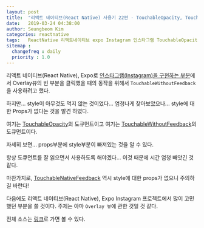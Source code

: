 ```yaml
---
layout: post
title:  "리액트 네이티브(React Native) 사용기 22편 - TouchableOpacity, TouchableWithoutFeedback, TouchableNativeFeedback style"
date:   2019-03-24 04:38:00
author: Seungbeom Kim
categories: reactnative
tags:	ReactNative 리액트네이티브 expo Instagram 인스타그램 TouchableOpacity TouchableWithoutFeedback TouchableNativeFeedback Style
sitemap :
  changefreq : daily
  priority : 1.0
---
```


리액트 네이티브(React Native), Expo로 [인스타그램(Instagram)을 구현하는 부분](https://myksb1223.github.io/reactnative/2019/03/24/React-Native-20.html)에서 Overlay뷰의 빈 부분을 클릭했을 때의 동작을 위해서 `TouchableWithoutFeedback`을 사용하려고 했다.

하지만... style이 아무것도 먹지 않는 것이었다... 엄청나게 찾아보았으나... style에 대한 Props가 없다는 것을 발견 하였다.

여기는 [TouchableOpacity](https://facebook.github.io/react-native/docs/touchableopacity)의 도큐먼트이고 여기는 [TouchableWithoutFeedback](
https://facebook.github.io/react-native/docs/touchablewithoutfeedback#props)의 도큐먼트이다.

자세히 보면... props부분에 style부분이 빠져있는 것을 알 수 있다.

항상 도큐먼트를 잘 읽으면서 사용하도록 해야겠다... 이것 때문에 시간 엄청 빼앗긴 것 같다.

마찬가지로, [TouchableNativeFeedback](https://facebook.github.io/react-native/docs/touchablenativefeedback#props) 역시 style에 대한 props가 없으니 주의하길 바란다!

다음에도 리액트 네이티브(React Native), Expo Instagram 프로젝트에서 많이 고민했던 부분을 쓸 것이다. 주제는 아마 `Overlay 뷰`에 관한 것일 것 같다.

전체 소스는 [링크](https://github.com/myksb1223/ReactNative-instagram-example)로 가면 볼 수 있다.
